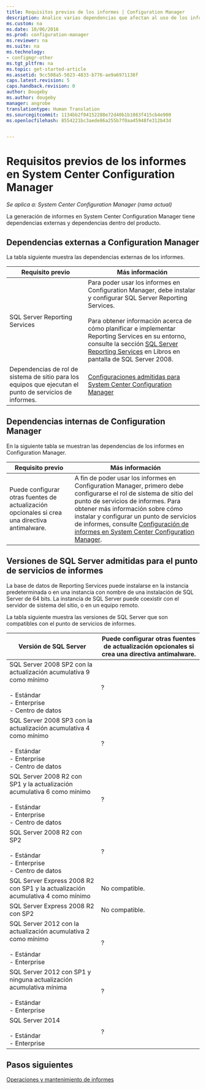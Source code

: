 ```yaml
---
title: Requisitos previos de los informes | Configuration Manager
description: Analice varias dependencias que afectan al uso de los informes en System Center Configuration Manager.
ms.custom: na
ms.date: 10/06/2016
ms.prod: configuration-manager
ms.reviewer: na
ms.suite: na
ms.technology:
- configmgr-other
ms.tgt_pltfrm: na
ms.topic: get-started-article
ms.assetid: 9cc508a5-5023-4833-b776-ae9a6971138f
caps.latest.revision: 5
caps.handback.revision: 0
author: Dougeby
ms.author: dougeby
manager: angrobe
translationtype: Human Translation
ms.sourcegitcommit: 1134bb2f04152288e72d40b1b1083f415cb4e900
ms.openlocfilehash: 8554221bc3aede86a255b7f0aa45948fe312b43d


---
```

# <a name="prerequisites-for-reporting-in-system-center-configuration-manager"></a>Requisitos previos de los informes en System Center Configuration Manager

*Se aplica a: System Center Configuration Manager (rama actual)*

La generación de informes en System Center Configuration Manager tiene dependencias externas y dependencias dentro del producto.  

## <a name="dependencies-external-to-configuration-manager"></a>Dependencias externas a Configuration Manager  
 La tabla siguiente muestra las dependencias externas de los informes.  

|Requisito previo|Más información|  
|------------------|----------------------|  
|SQL Server Reporting Services|Para poder usar los informes en Configuration Manager, debe instalar y configurar SQL Server Reporting Services.<br /><br /> Para obtener información acerca de cómo planificar e implementar Reporting Services en su entorno, consulte la sección [SQL Server Reporting Services](http://go.microsoft.com/fwlink/p/?LinkId=212032) en Libros en pantalla de SQL Server 2008.|  
|Dependencias de rol de sistema de sitio para los equipos que ejecutan el punto de servicios de informes.|[Configuraciones admitidas para System Center Configuration Manager](../../../core/plan-design/configs/supported-configurations.md)|  

## <a name="dependencies-internal-to-configuration-manager"></a>Dependencias internas de Configuration Manager  
 En la siguiente tabla se muestran las dependencias de los informes en Configuration Manager.  

|Requisito previo|Más información|  
|------------------|----------------------|  
|Puede configurar otras fuentes de actualización opcionales si crea una directiva antimalware.|A fin de poder usar los informes en Configuration Manager, primero debe configurarse el rol de sistema de sitio del punto de servicios de informes. Para obtener más información sobre cómo instalar y configurar un punto de servicios de informes, consulte [Configuración de informes en System Center Configuration Manager](../../../core/servers/manage/configuring-reporting.md).|  

## <a name="supported-sql-server-versions-for-the-reporting-services-point"></a>Versiones de SQL Server admitidas para el punto de servicios de informes  
 La base de datos de Reporting Services puede instalarse en la instancia predeterminada o en una instancia con nombre de una instalación de SQL Server de 64 bits. La instancia de SQL Server puede coexistir con el servidor de sistema del sitio, o en un equipo remoto.  

 La tabla siguiente muestra las versiones de SQL Server que son compatibles con el punto de servicios de informes.  

|Versión de SQL Server|Puede configurar otras fuentes de actualización opcionales si crea una directiva antimalware.|  
|------------------------|------------------------------|  
|SQL Server 2008 SP2 con la actualización acumulativa 9 como mínimo<br /><br /> -   Estándar<br />-   Enterprise<br />-   Centro de datos|?|  
|SQL Server 2008 SP3 con la actualización acumulativa 4 como mínimo<br /><br /> -   Estándar<br />-   Enterprise<br />-   Centro de datos|?|  
|SQL Server 2008 R2 con SP1 y la actualización acumulativa 6 como mínimo<br /><br /> -   Estándar<br />-   Enterprise<br />-   Centro de datos|?|  
|SQL Server 2008 R2 con SP2<br /><br /> -   Estándar<br />-   Enterprise<br />-   Centro de datos|?|  
|SQL Server Express 2008 R2 con SP1 y la actualización acumulativa 4 como mínimo|No compatible.|  
|SQL Server Express 2008 R2 con SP2|No compatible.|  
|SQL Server 2012 con la actualización acumulativa 2 como mínimo<br /><br /> -   Estándar<br />-   Enterprise|?|  
|SQL Server 2012 con SP1 y ninguna actualización acumulativa mínima<br /><br /> -   Estándar<br />-   Enterprise|?|  
|SQL Server 2014<br /><br /> -   Estándar<br />-   Enterprise|?|  

## <a name="next-steps"></a>Pasos siguientes
[Operaciones y mantenimiento de informes](operations-and-maintenance-for-reporting.md)



<!--HONumber=Nov16_HO1-->


